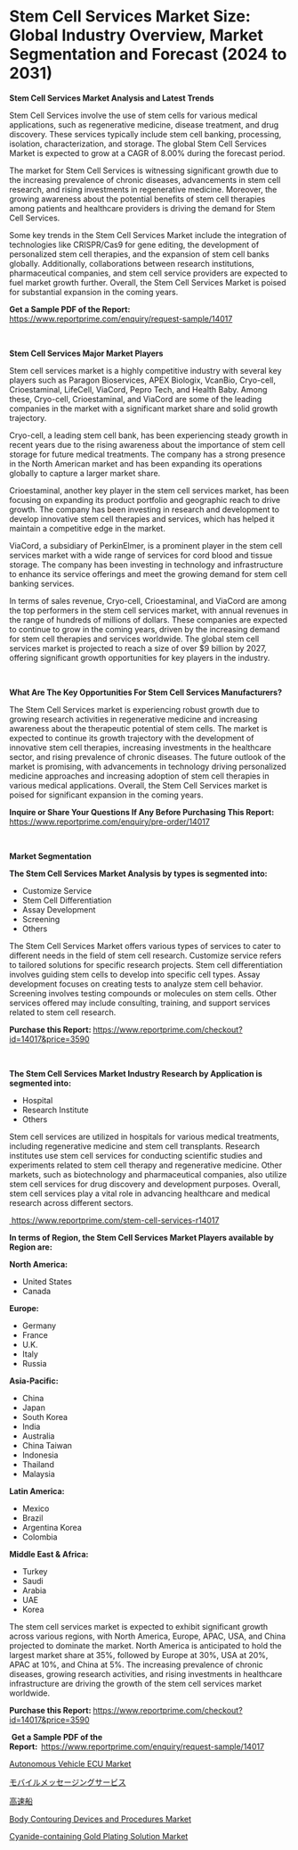 <p><h1>Stem Cell Services Market Size: Global Industry Overview, Market Segmentation and Forecast (2024 to 2031)</h1></p><p><strong>Stem Cell Services Market Analysis and Latest Trends</strong></p>
<p><p>Stem Cell Services involve the use of stem cells for various medical applications, such as regenerative medicine, disease treatment, and drug discovery. These services typically include stem cell banking, processing, isolation, characterization, and storage. The global Stem Cell Services Market is expected to grow at a CAGR of 8.00% during the forecast period.</p><p>The market for Stem Cell Services is witnessing significant growth due to the increasing prevalence of chronic diseases, advancements in stem cell research, and rising investments in regenerative medicine. Moreover, the growing awareness about the potential benefits of stem cell therapies among patients and healthcare providers is driving the demand for Stem Cell Services.</p><p>Some key trends in the Stem Cell Services Market include the integration of technologies like CRISPR/Cas9 for gene editing, the development of personalized stem cell therapies, and the expansion of stem cell banks globally. Additionally, collaborations between research institutions, pharmaceutical companies, and stem cell service providers are expected to fuel market growth further. Overall, the Stem Cell Services Market is poised for substantial expansion in the coming years.</p></p>
<p><strong>Get a Sample PDF of the Report:&nbsp;</strong> <a href="https://www.reportprime.com/enquiry/request-sample/14017">https://www.reportprime.com/enquiry/request-sample/14017</a></p>
<p>&nbsp;</p>
<p><strong>Stem Cell Services Major Market Players</strong></p>
<p><p>Stem cell services market is a highly competitive industry with several key players such as Paragon Bioservices, APEX Biologix, VcanBio, Cryo-cell, Crioestaminal, LifeCell, ViaCord, Pepro Tech, and Health Baby. Among these, Cryo-cell, Crioestaminal, and ViaCord are some of the leading companies in the market with a significant market share and solid growth trajectory.</p><p>Cryo-cell, a leading stem cell bank, has been experiencing steady growth in recent years due to the rising awareness about the importance of stem cell storage for future medical treatments. The company has a strong presence in the North American market and has been expanding its operations globally to capture a larger market share.</p><p>Crioestaminal, another key player in the stem cell services market, has been focusing on expanding its product portfolio and geographic reach to drive growth. The company has been investing in research and development to develop innovative stem cell therapies and services, which has helped it maintain a competitive edge in the market.</p><p>ViaCord, a subsidiary of PerkinElmer, is a prominent player in the stem cell services market with a wide range of services for cord blood and tissue storage. The company has been investing in technology and infrastructure to enhance its service offerings and meet the growing demand for stem cell banking services.</p><p>In terms of sales revenue, Cryo-cell, Crioestaminal, and ViaCord are among the top performers in the stem cell services market, with annual revenues in the range of hundreds of millions of dollars. These companies are expected to continue to grow in the coming years, driven by the increasing demand for stem cell therapies and services worldwide. The global stem cell services market is projected to reach a size of over $9 billion by 2027, offering significant growth opportunities for key players in the industry.</p></p>
<p>&nbsp;</p>
<p><strong>What Are The Key Opportunities For Stem Cell Services Manufacturers?</strong></p>
<p><p>The Stem Cell Services market is experiencing robust growth due to growing research activities in regenerative medicine and increasing awareness about the therapeutic potential of stem cells. The market is expected to continue its growth trajectory with the development of innovative stem cell therapies, increasing investments in the healthcare sector, and rising prevalence of chronic diseases. The future outlook of the market is promising, with advancements in technology driving personalized medicine approaches and increasing adoption of stem cell therapies in various medical applications. Overall, the Stem Cell Services market is poised for significant expansion in the coming years.</p></p>
<p><strong>Inquire or Share Your Questions If Any Before Purchasing This Report:</strong> <a href="https://www.reportprime.com/enquiry/pre-order/14017">https://www.reportprime.com/enquiry/pre-order/14017</a></p>
<p>&nbsp;</p>
<p><strong>Market Segmentation</strong></p>
<p><strong>The Stem Cell Services Market Analysis by types is segmented into:</strong></p>
<p><ul><li>Customize Service</li><li>Stem Cell Differentiation</li><li>Assay Development</li><li>Screening</li><li>Others</li></ul></p>
<p><p>The Stem Cell Services Market offers various types of services to cater to different needs in the field of stem cell research. Customize service refers to tailored solutions for specific research projects. Stem cell differentiation involves guiding stem cells to develop into specific cell types. Assay development focuses on creating tests to analyze stem cell behavior. Screening involves testing compounds or molecules on stem cells. Other services offered may include consulting, training, and support services related to stem cell research.</p></p>
<p><strong>Purchase this Report:&nbsp;</strong><a href="https://www.reportprime.com/checkout?id=14017&price=3590">https://www.reportprime.com/checkout?id=14017&price=3590</a></p>
<p>&nbsp;</p>
<p><strong>The Stem Cell Services Market Industry Research by Application is segmented into:</strong></p>
<p><ul><li>Hospital</li><li>Research Institute</li><li>Others</li></ul></p>
<p><p>Stem cell services are utilized in hospitals for various medical treatments, including regenerative medicine and stem cell transplants. Research institutes use stem cell services for conducting scientific studies and experiments related to stem cell therapy and regenerative medicine. Other markets, such as biotechnology and pharmaceutical companies, also utilize stem cell services for drug discovery and development purposes. Overall, stem cell services play a vital role in advancing healthcare and medical research across different sectors.</p></p>
<p><a href="https://www.reportprime.com/stem-cell-services-r14017">&nbsp;https://www.reportprime.com/stem-cell-services-r14017</a></p>
<p><strong>In terms of Region, the Stem Cell Services Market Players available by Region are:</strong></p>
<p>
    <p> <strong> North America: </strong>
        <ul>
            <li>United States</li>
            <li>Canada</li>
        </ul>
        </p> 
    <p> <strong> Europe: </strong>
        <ul>
            <li>Germany</li>
            <li>France</li>
            <li>U.K.</li>
            <li>Italy</li>
            <li>Russia</li>
        </ul>
        </p> 
    <p> <strong> Asia-Pacific: </strong>
        <ul>
            <li>China</li>
            <li>Japan</li>
            <li>South Korea</li>
            <li>India</li>
            <li>Australia</li>
            <li>China Taiwan</li>
            <li>Indonesia</li>
            <li>Thailand</li>
            <li>Malaysia</li>
        </ul>
        </p> 
    <p> <strong> Latin America: </strong>
        <ul>
            <li>Mexico</li>
            <li>Brazil</li>
            <li>Argentina Korea</li>
            <li>Colombia</li>
        </ul>
        </p> 
    <p> <strong> Middle East & Africa: </strong>
        <ul>
            <li>Turkey</li>
            <li>Saudi</li>
            <li>Arabia</li>
            <li>UAE</li>
            <li>Korea</li>
        </ul>
    </p>
    </p>
<p><p>The stem cell services market is expected to exhibit significant growth across various regions, with North America, Europe, APAC, USA, and China projected to dominate the market. North America is anticipated to hold the largest market share at 35%, followed by Europe at 30%, USA at 20%, APAC at 10%, and China at 5%. The increasing prevalence of chronic diseases, growing research activities, and rising investments in healthcare infrastructure are driving the growth of the stem cell services market worldwide.</p></p>
<p><strong>Purchase this Report: </strong><a href="https://www.reportprime.com/checkout?id=14017&price=3590">https://www.reportprime.com/checkout?id=14017&price=3590</a></p>
<p>&nbsp;<strong>Get a Sample PDF of the Report:&nbsp;&nbsp;</strong><a href="https://www.reportprime.com/enquiry/request-sample/14017">https://www.reportprime.com/enquiry/request-sample/14017</a></p>
<p><strong></strong></p>
<p><p><a href="https://github.com/gdfhhhj/Market-Research-Report-List-5/blob/main/autonomous-vehicle-ecu-market.md">Autonomous Vehicle ECU Market</a></p><p><a href="https://medium.com/@hugofirst21/%E3%83%A2%E3%83%90%E3%82%A4%E3%83%AB%E3%83%A1%E3%83%83%E3%82%BB%E3%83%BC%E3%82%B8%E3%83%B3%E3%82%B0%E3%82%B5%E3%83%BC%E3%83%93%E3%82%B9%E6%A5%AD%E7%95%8C%E3%81%B8%E3%81%AE%E6%B4%9E%E5%AF%9F-2031%E5%B9%B4%E3%81%BE%E3%81%A7%E3%81%AE%E5%B8%82%E5%A0%B4%E3%81%AE%E8%B2%A1%E5%8B%99%E7%8A%B6%E6%B3%81-%E5%B8%82%E5%A0%B4%E8%A6%8F%E6%A8%A1-%E3%81%8A%E3%82%88%E3%81%B3%E5%8F%8E%E7%9B%8A%E5%88%86%E6%9E%90-c0ab7078ac09">モバイルメッセージングサービス</a></p><p><a href="https://medium.com/@tinm5qterney/%E6%AC%A1%E3%81%AE%E6%96%87%E7%AB%A0%E3%82%92%E6%97%A5%E6%9C%AC%E8%AA%9E%E3%81%AB%E7%BF%BB%E8%A8%B3%E3%81%97%E3%81%A6%E3%81%8F%E3%81%A0%E3%81%95%E3%81%84-%E4%B8%96%E7%95%8C%E3%81%AE%E9%AB%98%E9%80%9F%E8%89%87%E7%94%A3%E6%A5%AD%E8%AA%BF%E6%9F%BB%E3%83%AC%E3%83%9D%E3%83%BC%E3%83%88-%E7%AB%B6%E4%BA%89%E3%81%AE%E6%A7%8B%E5%9B%B3-%E5%B8%82%E5%A0%B4%E8%A6%8F%E6%A8%A1-%E5%9C%B0%E5%9F%9F%E3%81%AE%E7%8A%B6%E6%B3%81-%E3%81%8A%E3%82%88%E3%81%B3%E5%B1%95%E6%9C%9B%E4%BA%88%E6%B8%AC-2024%E5%B9%B4-2031%E5%B9%B4-180e10feed1a">高速船</a></p><p><a href="https://github.com/julyju69/Market-Research-Report-List-4/blob/main/body-contouring-devices-and-procedures-market.md">Body Contouring Devices and Procedures Market</a></p><p><a href="https://medium.com/@shawnsmithv6981/emerging-trends-in-cyanide-containing-gold-plating-solution-market-global-outlook-and-future-82dc575a5b6a">Cyanide-containing Gold Plating Solution Market</a></p></p>